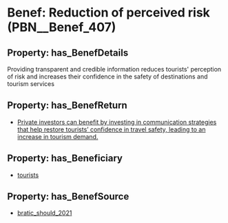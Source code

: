 # Benef: __Reduction of perceived risk__ (PBN__Benef_407)

## Property: has_BenefDetails

Providing transparent and credible information reduces tourists' perception of risk and increases their confidence in the safety of destinations and tourism services

## Property: has_BenefReturn

* [Private investors can benefit by investing in communication strategies that help restore tourists’ confidence in travel safety, leading to an increase in tourism demand.](../BenefReturn/PBN__BenefReturn_436)

## Property: has_Beneficiary

* [tourists](../Stakeholder/PBN__Stakeholder_72)

## Property: has_BenefSource

* [bratic_should_2021](../Article/PBN__Article_81)


